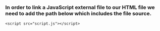 ### In order to link a JavaScript external file to our HTML file we need to add the path below which includes the file source.

```
<script src="script.js"></script>
```